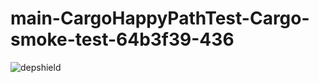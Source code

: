 # main-CargoHappyPathTest-Cargo-smoke-test-64b3f39-436

![depshield](https://depshield.sonatype.org/badges/depshield-prod/main-CargoHappyPathTest-Cargo-smoke-test-64b3f39-436/depshield.svg)